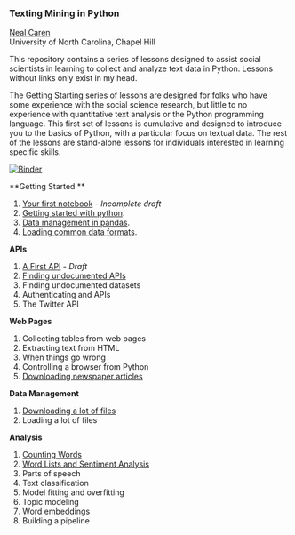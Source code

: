 ### Texting Mining in Python    
[Neal Caren](mailto:neal.caren@unc.edu)    
University of North Carolina, Chapel Hill



This repository contains a series of lessons designed to assist social scientists in learning to collect and analyze text data in Python. Lessons without links only exist in my head.

The Getting Starting series of lessons are designed for folks who have some experience with the social science research, but little to no experience with quantitative text analysis or the Python programming language. This first set of lessons is cumulative and designed to introduce you to the basics of Python, with a particular focus on textual data.  The rest of the lessons are stand-alone lessons for individuals interested in learning specific skills. 


[![Binder](https://mybinder.org/badge_logo.svg)](https://mybinder.org/v2/gh/nealcaren/Lessons/master)

**Getting Started **   
1. [Your first notebook](https://github.com/nealcaren/Lessons/blob/master/Notebooks/First%20Notebook.ipynb) - *Incomplete draft*    
1. [Getting started with python](https://github.com/nealcaren/Lessons/blob/master/Notebooks/Getting%20Starting%20with%20Python.ipynb).  
2. [Data management in pandas](https://github.com/nealcaren/Lessons/blob/master/Notebooks/Data%20management%20in%20pandas.ipynb).   
3. [Loading common data formats](https://github.com/nealcaren/Lessons/blob/master/Notebooks/Loading.ipynb).   

**APIs**   
1. [A First API](https://github.com/nealcaren/Lessons/blob/master/Notebooks/A%20First%20API.ipynb) - *Draft*   
3. [Finding undocumented APIs](https://github.com/nealcaren/Lessons/blob/master/Notebooks/Undocument%20APIs.ipynb) 
4. Finding undocumented datasets   
4. Authenticating and APIs      
5. The Twitter API   

**Web Pages**   
1. Collecting tables from web pages   
7. Extracting text from HTML   
8. When things go wrong   
8. Controlling a browser from Python   
7. [Downloading newspaper articles](https://github.com/nealcaren/Lessons/blob/master/Notebooks/Newspapers.ipynb)    

**Data Management**   
1. [Downloading a lot of files](https://github.com/nealcaren/Lessons/blob/master/Notebooks/Downloading.ipynb)   
2. Loading a lot of files   

**Analysis**   
1. [Counting Words](https://github.com/nealcaren/Lessons/blob/master/Notebooks/Counting%20Words.ipynb)   
2. [Word Lists and Sentiment Analysis](https://github.com/nealcaren/Lessons/blob/master/Notebooks/Word%20Lists.ipynb)  
3. Parts of speech  
3. Text classification   
4. Model fitting and overfitting   
4. Topic modeling   
5. Word embeddings  
6. Building a pipeline   


